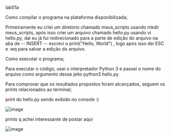 lab01a

Como compilar o programa na plataforma disponibilizada;

Primeiramente eu criei um diretorio chamado meus_scripts usando mkdir meus_scripts, após isso
criei um arquivo chamado hello.py usando vi hello.py, dai eu já fui redirecionado para a parte de edição do arquivo na aba de -- INSERT -- escrevi o print("Hello, World")
, logo após isso dei ESC e :wq para salvar a edição do arquivo.

Como executar o programa;

Para executar o código, usei o interpretador Python 3 e passei o nome do arquivo como argumento desse jeito python3 hello.py


Para comprovar que os resultados propostos foram alcançados, seguem os prints relacionados ao terminal;

print do hello.py sendo exibido no console :)

![image](https://github.com/Gabriel-Fuentes-de-Freitas-Yamashita/Sistemas-OP/assets/161405047/1cae33c9-3659-4540-ad6a-dd1229b07195)


prints q achei interessante de postar aqui 

![image](https://github.com/Gabriel-Fuentes-de-Freitas-Yamashita/Sistemas-OP/assets/161405047/38fe7a3d-7d90-4311-9a5b-f47112cf68c0)
